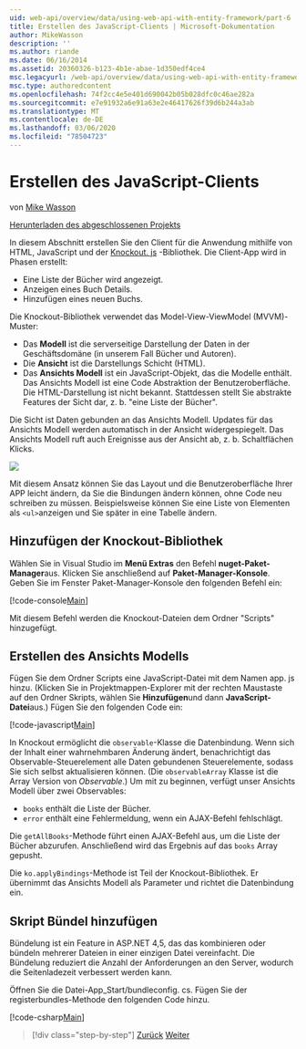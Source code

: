 ```yaml
---
uid: web-api/overview/data/using-web-api-with-entity-framework/part-6
title: Erstellen des JavaScript-Clients | Microsoft-Dokumentation
author: MikeWasson
description: ''
ms.author: riande
ms.date: 06/16/2014
ms.assetid: 20360326-b123-4b1e-abae-1d350edf4ce4
msc.legacyurl: /web-api/overview/data/using-web-api-with-entity-framework/part-6
msc.type: authoredcontent
ms.openlocfilehash: 74f2cc4e5e401d690042b05b028dfc0c46ae282a
ms.sourcegitcommit: e7e91932a6e91a63e2e46417626f39d6b244a3ab
ms.translationtype: MT
ms.contentlocale: de-DE
ms.lasthandoff: 03/06/2020
ms.locfileid: "78504723"
---
```

# <a name="create-the-javascript-client"></a>Erstellen des JavaScript-Clients

von [Mike Wasson](https://github.com/MikeWasson)

[Herunterladen des abgeschlossenen Projekts](https://github.com/MikeWasson/BookService)

In diesem Abschnitt erstellen Sie den Client für die Anwendung mithilfe von HTML, JavaScript und der [Knockout. js](http://knockoutjs.com/) -Bibliothek. Die Client-App wird in Phasen erstellt:

- Eine Liste der Bücher wird angezeigt.
- Anzeigen eines Buch Details.
- Hinzufügen eines neuen Buchs.

Die Knockout-Bibliothek verwendet das Model-View-ViewModel (MVVM)-Muster:

- Das **Modell** ist die serverseitige Darstellung der Daten in der Geschäftsdomäne (in unserem Fall Bücher und Autoren).
- Die **Ansicht** ist die Darstellungs Schicht (HTML).
- Das **Ansichts Modell** ist ein JavaScript-Objekt, das die Modelle enthält. Das Ansichts Modell ist eine Code Abstraktion der Benutzeroberfläche. Die HTML-Darstellung ist nicht bekannt. Stattdessen stellt Sie abstrakte Features der Sicht dar, z. b. &quot;eine Liste der Bücher&quot;.

Die Sicht ist Daten gebunden an das Ansichts Modell. Updates für das Ansichts Modell werden automatisch in der Ansicht widergespiegelt. Das Ansichts Modell ruft auch Ereignisse aus der Ansicht ab, z. b. Schaltflächen Klicks.

![](part-6/_static/image1.png)

Mit diesem Ansatz können Sie das Layout und die Benutzeroberfläche Ihrer APP leicht ändern, da Sie die Bindungen ändern können, ohne Code neu schreiben zu müssen. Beispielsweise können Sie eine Liste von Elementen als `<ul>`anzeigen und Sie später in eine Tabelle ändern.

## <a name="add-the-knockout-library"></a>Hinzufügen der Knockout-Bibliothek

Wählen Sie in Visual Studio im **Menü Extras** den Befehl **nuget-Paket-Manager**aus. Klicken Sie anschließend auf **Paket-Manager-Konsole**. Geben Sie im Fenster Paket-Manager-Konsole den folgenden Befehl ein:

[!code-console[Main](part-6/samples/sample1.cmd)]

Mit diesem Befehl werden die Knockout-Dateien dem Ordner "Scripts" hinzugefügt.

## <a name="create-the-view-model"></a>Erstellen des Ansichts Modells

Fügen Sie dem Ordner Scripts eine JavaScript-Datei mit dem Namen app. js hinzu. (Klicken Sie in Projektmappen-Explorer mit der rechten Maustaste auf den Ordner Skripts, wählen Sie **Hinzufügen**und dann **JavaScript-Datei**aus.) Fügen Sie den folgenden Code ein:

[!code-javascript[Main](part-6/samples/sample2.js)]

In Knockout ermöglicht die `observable`-Klasse die Datenbindung. Wenn sich der Inhalt einer wahrnehmbaren Änderung ändert, benachrichtigt das Observable-Steuerelement alle Daten gebundenen Steuerelemente, sodass Sie sich selbst aktualisieren können. (Die `observableArray` Klasse ist die Array Version von *Observable*.) Um mit zu beginnen, verfügt unser Ansichts Modell über zwei Observables:

- `books` enthält die Liste der Bücher.
- `error` enthält eine Fehlermeldung, wenn ein AJAX-Befehl fehlschlägt.

Die `getAllBooks`-Methode führt einen AJAX-Befehl aus, um die Liste der Bücher abzurufen. Anschließend wird das Ergebnis auf das `books` Array gepusht.

Die `ko.applyBindings`-Methode ist Teil der Knockout-Bibliothek. Er übernimmt das Ansichts Modell als Parameter und richtet die Datenbindung ein.

## <a name="add-a-script-bundle"></a>Skript Bündel hinzufügen

Bündelung ist ein Feature in ASP.NET 4,5, das das kombinieren oder bündeln mehrerer Dateien in einer einzigen Datei vereinfacht. Die Bündelung reduziert die Anzahl der Anforderungen an den Server, wodurch die Seitenladezeit verbessert werden kann.

Öffnen Sie die Datei-App\_Start/bundleconfig. cs. Fügen Sie der registerbundles-Methode den folgenden Code hinzu.

[!code-csharp[Main](part-6/samples/sample3.cs)]

> [!div class="step-by-step"]
> [Zurück](part-5.md)
> [Weiter](part-7.md)
